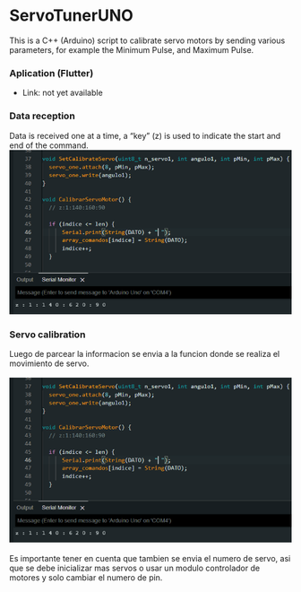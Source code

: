 # ServoTunerUNO
This is a C++ (Arduino) script to calibrate servo motors by sending various parameters, for example the Minimum Pulse, and Maximum Pulse.

### Aplication (Flutter)
- Link: not yet available

### Data reception
Data is received one at a time, a “key” (z) is used to indicate the start and end of the command.
<br>
<img src="https://github.com/JsonSecurity/Images/blob/main/all/Servo%20Tuner%20Arduino.png" width="700" >

### Servo calibration
Luego de parcear la informacion se envia a la funcion donde se realiza el movimiento de servo.
<br><br>
<img src="https://github.com/JsonSecurity/Images/blob/main/all/Servo%20Tuner%20Arduino.png" width="700" >
<br><br>
Es importante tener en cuenta que tambien se envia el numero de servo, asi que se debe inicializar mas servos o usar un modulo controlador de motores y solo cambiar el numero de pin.
